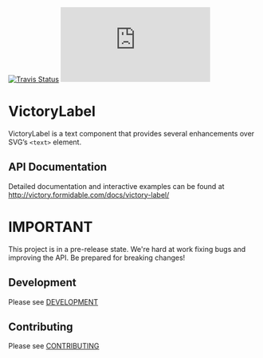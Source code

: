 [![Travis Status][trav_img]][trav_site]
![](https://badge-size.herokuapp.com/FormidableLabs/victory-label/master/dist/victory-label.min.js?compression=gzip)

VictoryLabel
============

VictoryLabel is a text component that provides several enhancements over SVG’s `<text>` element.

API Documentation
-----------------

Detailed documentation and interactive examples can be found at http://victory.formidable.com/docs/victory-label/

IMPORTANT
=========

This project is in a pre-release state. We're hard at work fixing bugs and improving the API. Be prepared for breaking changes!

## Development

Please see [DEVELOPMENT](https://github.com/FormidableLabs/builder-victory-component/blob/master/dev/DEVELOPMENT.md)

## Contributing

Please see [CONTRIBUTING](https://github.com/FormidableLabs/builder-victory-component/blob/master/dev/CONTRIBUTING.md)

[trav_img]: https://api.travis-ci.org/FormidableLabs/victory-label.svg
[trav_site]: https://travis-ci.org/FormidableLabs/victory-label

